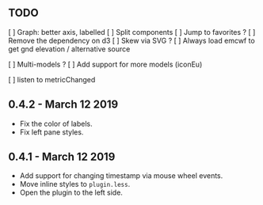 ## TODO

[ ] Graph: better axis, labelled
[ ] Split components
[ ] Jump to favorites ?
[ ] Remove the dependency on d3
[ ] Skew via SVG ?
[ ] Always load emcwf to get gnd elevation / alternative source

[ ] Multi-models ?
[ ] Add support for more models (iconEu)

[ ] listen to metricChanged

## 0.4.2 - March 12 2019

- Fix the color of labels.
- Fix left pane styles.

## 0.4.1 - March 12 2019

- Add support for changing timestamp via mouse wheel events.
- Move inline styles to `plugin.less`.
- Open the plugin to the left side.

